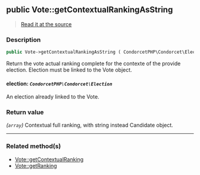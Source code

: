 ## public Vote::getContextualRankingAsString

> [Read it at the source](https://github.com/julien-boudry/Condorcet/blob/master/src/Vote.php#L433)

### Description    

```php
public Vote->getContextualRankingAsString ( CondorcetPHP\Condorcet\Election $election ): array
```

Return the vote actual ranking complete for the contexte of the provide election. Election must be linked to the Vote object.
    

#### **election:** *`CondorcetPHP\Condorcet\Election`*   
An election already linked to the Vote.    


### Return value   

*(`array`)* Contextual full ranking, with string instead Candidate object.


---------------------------------------

### Related method(s)      

* [Vote::getContextualRanking](/Docs/api-reference/Vote%20Class/Vote--getContextualRanking.md)    
* [Vote::getRanking](/Docs/api-reference/Vote%20Class/Vote--getRanking.md)    
